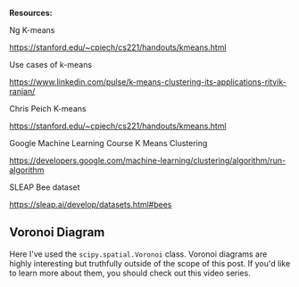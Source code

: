 **Resources:**

Ng K-means

https://stanford.edu/~cpiech/cs221/handouts/kmeans.html

Use cases of k-means

https://www.linkedin.com/pulse/k-means-clustering-its-applications-ritvik-ranjan/

Chris Peich K-means

https://stanford.edu/~cpiech/cs221/handouts/kmeans.html

Google Machine Learning Course K Means Clustering

https://developers.google.com/machine-learning/clustering/algorithm/run-algorithm

SLEAP Bee dataset

https://sleap.ai/develop/datasets.html#bees

## Voronoi Diagram
Here I've used the ``scipy.spatial.Voronoi`` class. Voronoi diagrams are highly 
interesting but truthfully outside of the scope of this post. 
If you'd like to learn more about them, you should check out this video series.